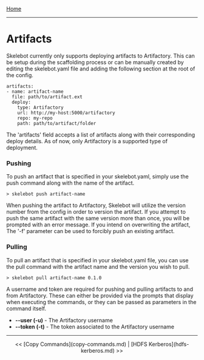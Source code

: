 [Home](index.md)

---

# Artifacts

Skelebot currently only supports deploying artifacts to Artifactory. This can be setup during the scaffolding process or can be manually created by editing the skelebot.yaml file and adding the following section at the root of the config.

```
artifacts:
- name: artifact-name
  file: path/to/artifact.ext
  deploy:
    type: Artifactory
    url: http://my-host:5000/artifactory
    repo: my-repo
    path: path/to/artifact/folder
```

The 'artifacts' field accepts a list of artifacts along with their corresponding deploy details. As of now, only Artifactory is a supported type of deployment.

### Pushing

To push an artifact that is specified in your skelebot.yaml, simply use the push command along with the name of the artifact.

```
> skelebot push artifact-name
```

When pushing the artifact to Artifactory, Skelebot will utilize the version number from the config in order to version the artifact. If you attempt to push the same artifact with the same version more than once, you will be prompted with an error message. If you intend on overwriting the artifact, The '-f' parameter can be used to forcibly push an existing artifact.

### Pulling

To pull an artifact that is specified in your skelebot.yaml file, you can use the pull command with the artifact name and the version you wish to pull.

```
> skelebot pull artifact-name 0.1.0
```

A username and token are required for pushing and pulling artifacts to and from Artifactory. These can either be provided via the prompts that
display when executing the commands, or they can be passed as parameters in the command itself.

 - **--user (-u)** - The Artifactory username
 - **--token (-t)** - The token associated to the Artifactory username

---

<center><< [Copy Commands](copy-commands.md)  |  [HDFS Kerberos](hdfs-kerberos.md) >></center>
